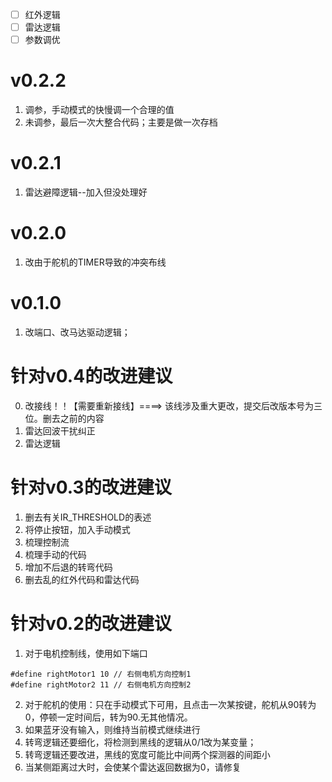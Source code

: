 
-[ ] 红外逻辑
-[ ] 雷达逻辑
-[ ] 参数调优

# v0.2.2
1. 调参，手动模式的快慢调一个合理的值
2. 未调参，最后一次大整合代码；主要是做一次存档


# v0.2.1
1. 雷达避障逻辑--加入但没处理好

# v0.2.0
1. 改由于舵机的TIMER导致的冲突布线


# v0.1.0 
1. 改端口、改马达驱动逻辑；




# 针对v0.4的改进建议
0. 改接线！！【需要重新接线】====> 该线涉及重大更改，提交后改版本号为三位。删去之前的内容
1. 雷达回波干扰纠正
2. 雷达逻辑



# 针对v0.3的改进建议
1. 删去有关IR_THRESHOLD的表述
2. 将停止按钮，加入手动模式
3. 梳理控制流
4. 梳理手动的代码
5. 增加不后退的转弯代码
6. 删去乱的红外代码和雷达代码

# 针对v0.2的改进建议
1. 对于电机控制线，使用如下端口 
```
#define rightMotor1 10 // 右侧电机方向控制1
#define rightMotor2 11 // 右侧电机方向控制2
```
2. 对于舵机的使用：只在手动模式下可用，且点击一次某按键，舵机从90转为0，停顿一定时间后，转为90.无其他情况。
3. 如果蓝牙没有输入，则维持当前模式继续进行
4. 转弯逻辑还要细化，将检测到黑线的逻辑从0/1改为某变量；
5. 转弯逻辑还要改进，黑线的宽度可能比中间两个探测器的间距小
6. 当某侧距离过大时，会使某个雷达返回数据为0，请修复






